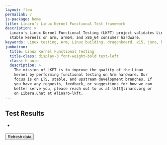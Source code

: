 ```yaml
---
layout: flow
permalink: /
js-package: home
title: Linaro’s Linux Kernel Functional Test framework
description: >
  Linaro's Linux Kernel Functional Testing (LKFT) project validates Linux
  stable kernels on arm, arm64, and x86_64 consumer hardware.
keywords: Linux testing, Arm, Linux building, dragonboard, x15, juno, hikey, aarch64, arm32
jumbotron:
  title: Linux Kernel Functional Testing
  title-class: display-3 font-weight-bold text-left
  class: h-auto
  description: >
    The mission of LKFT is to improve the quality of the Linux
    kernel by performing functional testing on Arm hardware. Our
    focus is on LTS, stable, and upstream development branches. If
    you have any requests, feedback, or suggestions for how we can
    better serve you, please reach out to us at lkft@linaro.org or
    on Libera.Chat at #linaro-lkft.
---
```


## Test Results

<div id="modals_container"></div>
<div class="row" id="test_results">
    <div class="col-12">
        <ul class="list-group mt-3 mb-4 d-none" id="progress_list">
            <li class="list-group-item d-flex flex-column justify-content-sm-around align-items-center">
                <div class="d-block w-100">
                    <div class="progress">
                        <div id="project_load_progress" class="progress-bar  progress-bar-striped progress-bar-animated" role="progressbar" aria-valuenow="0" aria-valuemin="0" aria-valuemax="100"></div>
                    </div>
                </div>
            </li>
        </ul>
        <ul class="list-group mt-3 mb-4" id="project_list"></ul>
    </div>
    <div class="col-12">
        <button id="refresh_btn" class="btn btn-primary">Refresh data</button>
    </div>
</div>
